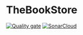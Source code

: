 # TheBookStore
[![Quality gate](https://sonarcloud.io/api/project_badges/quality_gate?project=datln04_TheBookStore)](https://sonarcloud.io/dashboard?id=datln04_TheBookStore)
[![SonarCloud](https://sonarcloud.io/images/project_badges/sonarcloud-white.svg)](https://sonarcloud.io/dashboard?id=datln04_TheBookStore)
